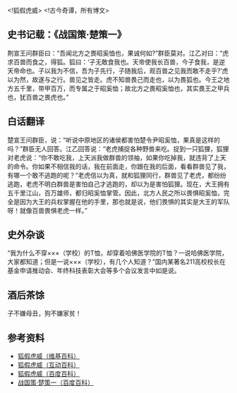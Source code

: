 <!狐假虎威>
<!古今奇谭，所有博文>

## 史书记载：《战国策·楚策一》
荆宣王问群臣曰：“吾闻北方之畏昭奚恤也，果诚何如?”群臣莫对。江乙对曰：“虎求百兽而食之，得狐。狐曰：‘子无敢食我也。天帝使我长百兽，今子食我，是逆天帝命也。子以我为不信，吾为子先行，子随我后，观百兽之见我而敢不走乎?’虎以为然，故遂与之行。兽见之皆走。虎不知兽畏己而走也，以为畏狐也。今王之地方五千里，带甲百万，而专属之于昭奚恤；故北方之畏昭奚恤也，其实畏王之甲兵也，犹百兽之畏虎也。”
## 白话翻译
楚宣王问群臣，说：“听说中原地区的诸侯都害怕楚令尹昭奚恤，果真是这样的吗？”群臣无人回答。江乙回答说：“老虎捕捉各种野兽来吃。捉到一只狐狸，狐狸对老虎说：“你不敢吃我，上天派我做群兽的领袖，如果你吃掉我，就违背了上天的命令。你如果不相信我的话，我在前面走，你跟在我的后面，看看群兽见了我，有哪一个敢不逃跑的呢？”老虎信以为真，就和狐狸同行，群兽见了老虎，都纷纷逃跑，老虎不明白群兽是害怕自己才逃跑的，却以为是害怕狐狸。现在，大王拥有五千里江山，百万雄师，都归昭奚恤掌管。因此，北方人民之所以畏惧昭奚恤，完全是因为大王的兵权掌握在他的手里，那也就是说，他们畏惧的其实是大王的军队呀！就像百兽畏惧老虎一样。”

## 史外杂谈
“我为什么不穿×××（学校）的T恤，却穿着哈佛医学院的T恤？一说哈佛医学院，大家都知道；但是一说×××（学校），有几个人知道？”国内某著名211高校校长在基金申请推动会、年终科技表彰大会等多个会议发言中如是说。

## 酒后茶馀
子不嫌母丑，狗不嫌家贫！

## 参考资料
* [狐假虎威（维基百科）](http://zh.wikipedia.org/wiki/%E7%8B%90%E5%81%87%E8%99%8E%E5%A8%81)
* [狐假虎威（互动百科）](http://www.baike.com/wiki/%E7%8B%90%E5%81%87%E8%99%8E%E5%A8%81)
* [狐假虎威（百度百科）](http://baike.baidu.com/view/28683.htm)
* [战国策·楚策一（百度百科）](http://baike.baidu.com.cn/view/1595343.htm)
